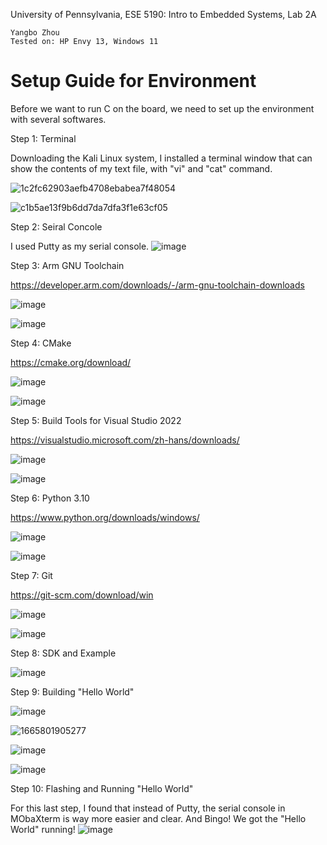 University of Pennsylvania, ESE 5190: Intro to Embedded Systems, Lab 2A

    Yangbo Zhou
    Tested on: HP Envy 13, Windows 11

# Setup Guide for Environment
Before we want to run C on the board, we need to set up the environment with several softwares.

Step 1: Terminal

Downloading the Kali Linux system, I installed a terminal window that can show the contents of my text file, with "vi" and "cat" command.

![1c2fc62903aefb4708ebabea7f48054](https://user-images.githubusercontent.com/90922933/195964360-b2518689-4200-4fec-a779-14f5473a603c.png)

![c1b5ae13f9b6dd7da7dfa3f1e63cf05](https://user-images.githubusercontent.com/90922933/195964349-101de044-59d5-437d-b2a9-cebe48be5e67.jpg)

Step 2: Seiral Concole

I used Putty as my serial console.
![image](https://user-images.githubusercontent.com/90922933/195964522-1e780d52-0109-4e3a-8b31-f00dccd87357.png)

Step 3: Arm GNU Toolchain

https://developer.arm.com/downloads/-/arm-gnu-toolchain-downloads

![image](https://user-images.githubusercontent.com/90922933/195964756-15f64964-829a-43d9-b159-8bfb5f714d53.png)

![image](https://user-images.githubusercontent.com/90922933/195964665-605c147f-0f6a-454c-b7c5-1f62b63e0d87.png)

Step 4: CMake

https://cmake.org/download/

![image](https://user-images.githubusercontent.com/90922933/195964914-4eec6c56-945e-472c-8cd2-6831d9d31ce4.png)

![image](https://user-images.githubusercontent.com/90922933/195964936-f8e5067d-d068-40bb-abb5-d2da87af4a49.png)

Step 5: Build Tools for Visual Studio 2022

https://visualstudio.microsoft.com/zh-hans/downloads/

![image](https://user-images.githubusercontent.com/90922933/195964988-223c8895-8902-4ded-ac1b-ece48dac3592.png)

![image](https://user-images.githubusercontent.com/90922933/195965056-7b948ea8-f435-4153-b907-fd3208b90976.png)

Step 6: Python 3.10

https://www.python.org/downloads/windows/

![image](https://user-images.githubusercontent.com/90922933/195965105-9487046e-d72b-485d-9bcc-506a7f4cb508.png)

![image](https://user-images.githubusercontent.com/90922933/195965121-2f0c5029-02ce-4899-bf34-486ed7ba0135.png)

Step 7: Git

https://git-scm.com/download/win

![image](https://user-images.githubusercontent.com/90922933/195965161-2681194d-77d8-42f6-b369-cb3386819841.png)

![image](https://user-images.githubusercontent.com/90922933/195965169-9f57940d-5677-43ac-a5bb-c63b937c95f9.png)

Step 8: SDK and Example

![image](https://user-images.githubusercontent.com/90922933/195965256-18a1a368-7fd5-4cb7-85e1-7e3a38ac168f.png)

Step 9: Building "Hello World"

![image](https://user-images.githubusercontent.com/90922933/195965306-fafc9d54-8bbe-4792-bc7f-df91d36028aa.png)

![1665801905277](https://user-images.githubusercontent.com/90922933/195965397-cde7f1f9-4577-412d-b39d-095f69391f16.png)

![image](https://user-images.githubusercontent.com/90922933/195965320-b9143c59-d9c0-4c82-8858-d1f1dae10cc4.png)

![image](https://user-images.githubusercontent.com/90922933/195965546-11c6cc6c-363d-4111-8cdf-6653aeec964b.png)

Step 10: Flashing and Running "Hello World"

For this last step, I found that instead of Putty, the serial console in MObaXterm is way more easier and clear. And Bingo! We got the "Hello World" running!
![image](https://user-images.githubusercontent.com/90922933/195965887-7c6c4951-2a5c-4389-a19d-79e4e1d8105d.png)






















